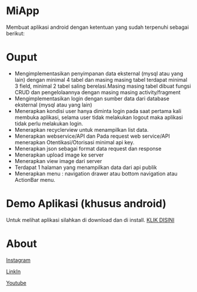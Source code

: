 # MiApp
Membuat aplikasi android dengan ketentuan yang sudah terpenuhi sebagai berikut:

# Ouput

<ul>

  <li>Mengimplementasikan penyimpanan data eksternal (mysql atau yang lain) dengan minimal 4 tabel dan masing masing tabel terdapat minimal 3 field, minimal 2 tabel saling berelasi.Masing masing tabel dibuat fungsi CRUD dan pengelolaannya dengan masing masing activity/fragment</li>

  <li>Mengimplementasikan login dengan sumber data dari database eksternal (mysql atau yang lain)</li>
  
  <li>Menerapkan kondisi user hanya diminta login pada saat pertama kali membuka aplikasi, selama user tidak melakukan logout maka aplikasi tidak perlu melakukan login.</li>
  
  <li>Menerapkan recyclerview untuk menampilkan list data.</li>
  
  <li>Menerapkan webservice/API dan Pada request web service/API menerapkan Otentikasi/Otorisasi minimal api key.</li>
  
  <li>Menerapkan json sebagai format data request dan response</li>
  
  <li>Menerapkan upload image ke server</li>
  
  <li>Menerapkan view image dari server</li>
  
  <li>Terdapat 1 halaman yang menampilkan data dari api publik</li>
  
  <li>Menerapkan menu : navigation drawer atau bottom navigation atau ActionBar menu.</li>

</ul>

# Demo Aplikasi (khusus android)

Untuk melihat aplikasi silahkan di download dan di install. [KLIK DISINI](https://drive.google.com/file/d/13JtUtQCw2K1oQ_861bEMyTUDpcyvbB6d/view?usp=sharing)

# About

[Instagram](https://www.instagram.com/hels.ae/)

[LinkIn](https://www.linkedin.com/in/helmisalsabila9/)

[Youtube](https://www.youtube.com/channel/UCV3nFQJw1bf03Ds9Pf5JcxA)


